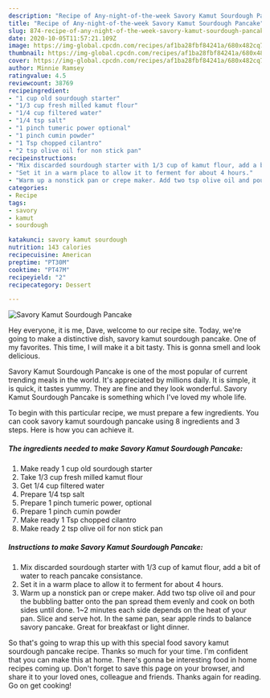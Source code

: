 ```yaml
---
description: "Recipe of Any-night-of-the-week Savory Kamut Sourdough Pancake"
title: "Recipe of Any-night-of-the-week Savory Kamut Sourdough Pancake"
slug: 874-recipe-of-any-night-of-the-week-savory-kamut-sourdough-pancake
date: 2020-10-05T11:57:21.109Z
image: https://img-global.cpcdn.com/recipes/af1ba28fbf84241a/680x482cq70/savory-kamut-sourdough-pancake-recipe-main-photo.jpg
thumbnail: https://img-global.cpcdn.com/recipes/af1ba28fbf84241a/680x482cq70/savory-kamut-sourdough-pancake-recipe-main-photo.jpg
cover: https://img-global.cpcdn.com/recipes/af1ba28fbf84241a/680x482cq70/savory-kamut-sourdough-pancake-recipe-main-photo.jpg
author: Minnie Ramsey
ratingvalue: 4.5
reviewcount: 38769
recipeingredient:
- "1 cup old sourdough starter"
- "1/3 cup fresh milled kamut flour"
- "1/4 cup filtered water"
- "1/4 tsp salt"
- "1 pinch tumeric power optional"
- "1 pinch cumin powder"
- "1 Tsp chopped cilantro"
- "2 tsp olive oil for non stick pan"
recipeinstructions:
- "Mix discarded sourdough starter with 1/3 cup of kamut flour, add a bit of water to reach pancake consistance."
- "Set it in a warm place to allow it to ferment for about 4 hours."
- "Warm up a nonstick pan or crepe maker. Add two tsp olive oil and pour the bubbling batter onto the pan spread them evenly and cook on both sides until done. 1~2 minutes each side depends on the heat of your pan. Slice and serve hot. In the same pan, sear apple rinds to balance savory pancake. Great for breakfast or light dinner."
categories:
- Recipe
tags:
- savory
- kamut
- sourdough

katakunci: savory kamut sourdough 
nutrition: 143 calories
recipecuisine: American
preptime: "PT30M"
cooktime: "PT47M"
recipeyield: "2"
recipecategory: Dessert

---
```



![Savory Kamut Sourdough Pancake](https://img-global.cpcdn.com/recipes/af1ba28fbf84241a/680x482cq70/savory-kamut-sourdough-pancake-recipe-main-photo.jpg)

Hey everyone, it is me, Dave, welcome to our recipe site. Today, we're going to make a distinctive dish, savory kamut sourdough pancake. One of my favorites. This time, I will make it a bit tasty. This is gonna smell and look delicious.

Savory Kamut Sourdough Pancake is one of the most popular of current trending meals in the world. It's appreciated by millions daily. It is simple, it is quick, it tastes yummy. They are fine and they look wonderful. Savory Kamut Sourdough Pancake is something which I've loved my whole life.




To begin with this particular recipe, we must prepare a few ingredients. You can cook savory kamut sourdough pancake using 8 ingredients and 3 steps. Here is how you can achieve it.

<!--inarticleads1-->

##### The ingredients needed to make Savory Kamut Sourdough Pancake:

1. Make ready 1 cup old sourdough starter
1. Take 1/3 cup fresh milled kamut flour
1. Get 1/4 cup filtered water
1. Prepare 1/4 tsp salt
1. Prepare 1 pinch tumeric power, optional
1. Prepare 1 pinch cumin powder
1. Make ready 1 Tsp chopped cilantro
1. Make ready 2 tsp olive oil for non stick pan




<!--inarticleads2-->

##### Instructions to make Savory Kamut Sourdough Pancake:

1. Mix discarded sourdough starter with 1/3 cup of kamut flour, add a bit of water to reach pancake consistance.
1. Set it in a warm place to allow it to ferment for about 4 hours.
1. Warm up a nonstick pan or crepe maker. Add two tsp olive oil and pour the bubbling batter onto the pan spread them evenly and cook on both sides until done. 1~2 minutes each side depends on the heat of your pan. Slice and serve hot. In the same pan, sear apple rinds to balance savory pancake. Great for breakfast or light dinner.




So that's going to wrap this up with this special food savory kamut sourdough pancake recipe. Thanks so much for your time. I'm confident that you can make this at home. There's gonna be interesting food in home recipes coming up. Don't forget to save this page on your browser, and share it to your loved ones, colleague and friends. Thanks again for reading. Go on get cooking!
